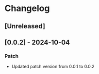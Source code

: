 # Changelog

## [Unreleased]

## [0.0.2] - 2024-10-04
### Patch
- Updated patch version from 0.0.1 to 0.0.2


